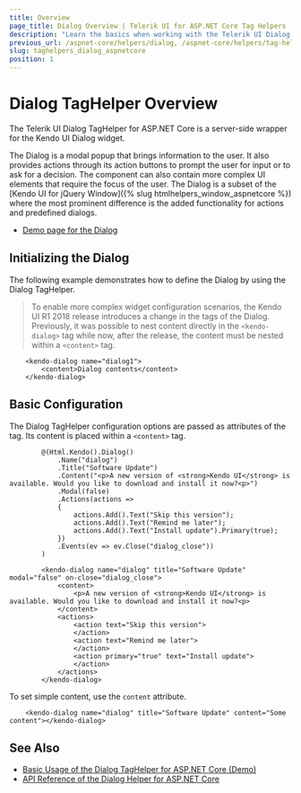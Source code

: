 ```yaml
---
title: Overview
page_title: Dialog Overview | Telerik UI for ASP.NET Core Tag Helpers
description: "Learn the basics when working with the Telerik UI Dialog TagHelper for ASP.NET Core (MVC 6 or ASP.NET Core MVC)."
previous_url: /aspnet-core/helpers/dialog, /aspnet-core/helpers/tag-helpers/dialog
slug: taghelpers_dialog_aspnetcore
position: 1
---
```


# Dialog TagHelper Overview

The Telerik UI Dialog TagHelper for ASP.NET Core is a server-side wrapper for the Kendo UI Dialog widget.

The Dialog is a modal popup that brings information to the user. It also provides actions through its action buttons to prompt the user for input or to ask for a decision. The component can also contain more complex UI elements that require the focus of the user. The Dialog is a subset of the [Kendo UI for jQuery Window]({% slug htmlhelpers_window_aspnetcore %}) where the most prominent difference is the added functionality for actions and predefined dialogs.

* [Demo page for the Dialog](https://demos.telerik.com/aspnet-core/dialog/tag-helper)

## Initializing the Dialog

The following example demonstrates how to define the Dialog by using the Dialog TagHelper.

> To enable more complex widget configuration scenarios, the Kendo UI R1 2018 release introduces a change in the tags of the Dialog. Previously, it was possible to nest content directly in the `<kendo-dialog>` tag while now, after the release, the content must be nested within a `<content>` tag.

        <kendo-dialog name="dialog1">
			<content>Dialog contents</content>
		</kendo-dialog>

## Basic Configuration

The Dialog TagHelper configuration options are passed as attributes of the tag. Its content is placed within a `<content>` tag.

```cshtml
        @(Html.Kendo().Dialog()
            .Name("dialog")
            .Title("Software Update")
            .Content("<p>A new version of <strong>Kendo UI</strong> is available. Would you like to download and install it now?<p>")
            .Modal(false)
			.Actions(actions =>
			{
				actions.Add().Text("Skip this version");
				actions.Add().Text("Remind me later");
				actions.Add().Text("Install update").Primary(true);
			})
            .Events(ev => ev.Close("dialog_close"))
        )
```
```tagHelper
		<kendo-dialog name="dialog" title="Software Update" modal="false" on-close="dialog_close">
			<content>
				<p>A new version of <strong>Kendo UI</strong> is available. Would you like to download and install it now?<p>
			</content>
			<actions>
				<action text="Skip this version">
				</action>
				<action text="Remind me later">
				</action>
				<action primary="true" text="Install update">
				</action>
			</actions>
		</kendo-dialog>
```

To set simple content, use the `content` attribute.

        <kendo-dialog name="dialog" title="Software Update" content="Some content"></kendo-dialog>

## See Also

* [Basic Usage of the Dialog TagHelper for ASP.NET Core (Demo)](https://demos.telerik.com/aspnet-core/tag-helper)
* [API Reference of the Dialog Helper for ASP.NET Core](/api/dialog)
